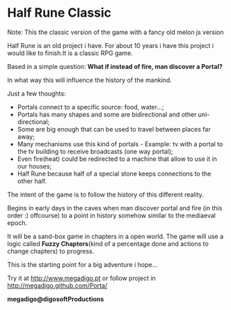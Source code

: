 Half Rune Classic
=====

Note: This the classic version of the game with a fancy old melon js version

Half Rune is an old project i have. For about 10 years i have this project i would like to finish.It is a classic RPG game.

Based in a simple question: **What if instead of fire, man discover a Portal?**

In what way this will influence the history of the mankind.

Just a few thoughts:
- Portals connect to a specific source: food, water...;
- Portals has many shapes and some are bidirectional and other uni-directional;
- Some are big enough that can be used to travel between places far away;
- Many mechanisms use this kind of portals - Example: tv with a portal to the tv building to receive broadcasts (one way portal);
- Even fire(heat) could be redirected to a machine that allow to use it in our houses;
- Half Rune because half of a special stone keeps connections to the other half.

The intent of the game is to follow the history of this different reality.

Begins in early days in the caves when man discover portal and fire (in this order :) offcourse) to a point in history somehow similar to the mediaeval epoch. 

It will be a sand-box game in chapters in a open world. The game will use a logic called **Fuzzy Chapters**(kind of a percentage done and actions to change chapters) to progress.

This is the starting point for a big adventure i hope…

Try it at http://www.megadigo.pt or follow project in http://megadigo.github.com/Porta/



**megadigo@digosoftProductions**
